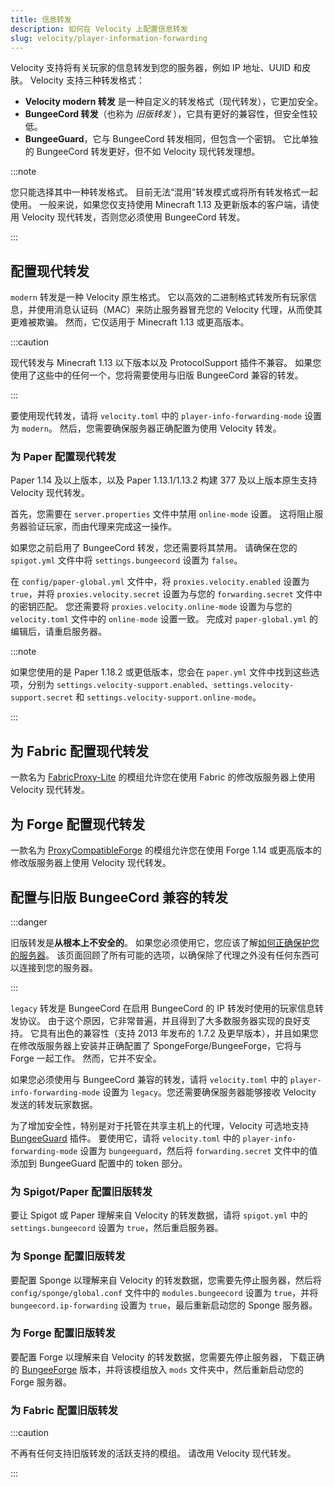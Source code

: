 ```yaml
---
title: 信息转发
description: 如何在 Velocity 上配置信息转发
slug: velocity/player-information-forwarding
---
```


Velocity 支持将有关玩家的信息转发到您的服务器，例如 IP 地址、UUID 和皮肤。
Velocity 支持三种转发格式：

- **Velocity modern 转发** 是一种自定义的转发格式（现代转发），它更加安全。
- **BungeeCord 转发**（也称为 _旧版转发_ ），它具有更好的兼容性，但安全性较低。
- **BungeeGuard**，它与 BungeeCord 转发相同，但包含一个密钥。
  它比单独的 BungeeCord 转发更好，但不如 Velocity 现代转发理想。

:::note

您只能选择其中一种转发格式。
目前无法“混用”转发模式或将所有转发格式一起使用。
一般来说，如果您仅支持使用 Minecraft 1.13 及更新版本的客户端，请使用 Velocity 现代转发，否则您必须使用 BungeeCord 转发。

:::

## 配置现代转发

`modern` 转发是一种 Velocity 原生格式。
它以高效的二进制格式转发所有玩家信息，并使用消息认证码（MAC）来防止服务器冒充您的 Velocity 代理，从而使其更难被欺骗。
然而，它仅适用于 Minecraft 1.13 或更高版本。

:::caution

现代转发与 Minecraft 1.13 以下版本以及 ProtocolSupport 插件不兼容。
如果您使用了这些中的任何一个，您将需要使用与旧版 BungeeCord 兼容的转发。

:::

要使用现代转发，请将 `velocity.toml` 中的 `player-info-forwarding-mode` 设置为 `modern`。
然后，您需要确保服务器正确配置为使用 Velocity 转发。

### 为 Paper 配置现代转发

Paper 1.14 及以上版本，以及 Paper 1.13.1/1.13.2 构建 377 及以上版本原生支持 Velocity 现代转发。

首先，您需要在 `server.properties` 文件中禁用 `online-mode` 设置。
这将阻止服务器验证玩家，而由代理来完成这一操作。

如果您之前启用了 BungeeCord 转发，您还需要将其禁用。
请确保在您的 `spigot.yml` 文件中将 `settings.bungeecord` 设置为 `false`。

在 `config/paper-global.yml` 文件中，将 `proxies.velocity.enabled` 设置为 `true`，并将 `proxies.velocity.secret` 设置为与您的 `forwarding.secret` 文件中的密钥匹配。
您还需要将 `proxies.velocity.online-mode` 设置为与您的 `velocity.toml` 文件中的 `online-mode` 设置一致。
完成对 `paper-global.yml` 的编辑后，请重启服务器。

:::note

如果您使用的是 Paper 1.18.2 或更低版本，您会在 `paper.yml` 文件中找到这些选项，分别为
`settings.velocity-support.enabled`、`settings.velocity-support.secret` 和 `settings.velocity-support.online-mode`。

:::

## 为 Fabric 配置现代转发

一款名为 [FabricProxy-Lite](https://modrinth.com/mod/fabricproxy-lite) 的模组允许您在使用 Fabric 的修改版服务器上使用 Velocity 现代转发。

## 为 Forge 配置现代转发

一款名为 [ProxyCompatibleForge](https://modrinth.com/mod/proxy-compatible-forge) 的模组允许您在使用 Forge 1.14 或更高版本的修改版服务器上使用 Velocity 现代转发。

## 配置与旧版 BungeeCord 兼容的转发

:::danger

旧版转发是**从根本上不安全的**。
如果您必须使用它，您应该了解[如何正确保护您的服务器](/velocity/security)。
该页面回顾了所有可能的选项，以确保除了代理之外没有任何东西可以连接到您的服务器。

:::

`legacy` 转发是 BungeeCord 在启用 BungeeCord 的 IP 转发时使用的玩家信息转发协议。
由于这个原因，它非常普遍，并且得到了大多数服务器实现的良好支持。
它具有出色的兼容性（支持 2013 年发布的 1.7.2 及更早版本），并且如果您在修改版服务器上安装并正确配置了 SpongeForge/BungeeForge，它将与 Forge 一起工作。
然而，它并不安全。

如果您必须使用与 BungeeCord 兼容的转发，请将 `velocity.toml` 中的 `player-info-forwarding-mode` 设置为 `legacy`。您还需要确保服务器能够接收 Velocity 发送的转发玩家数据。

为了增加安全性，特别是对于托管在共享主机上的代理，Velocity 可选地支持 [BungeeGuard](https://www.spigotmc.org/resources/bungeeguard.79601/) 插件。
要使用它，请将 `velocity.toml` 中的 `player-info-forwarding-mode` 设置为 `bungeeguard`，然后将 `forwarding.secret` 文件中的值添加到 BungeeGuard 配置中的 token 部分。

### 为 Spigot/Paper 配置旧版转发

要让 Spigot 或 Paper 理解来自 Velocity 的转发数据，请将 `spigot.yml` 中的 `settings.bungeecord` 设置为 `true`，然后重启服务器。

### 为 Sponge 配置旧版转发

要配置 Sponge 以理解来自 Velocity 的转发数据，您需要先停止服务器，然后将 `config/sponge/global.conf` 文件中的 `modules.bungeecord`
设置为 `true`，并将 `bungeecord.ip-forwarding` 设置为 `true`，最后重新启动您的 Sponge 服务器。

### 为 Forge 配置旧版转发

要配置 Forge 以理解来自 Velocity 的转发数据，您需要先停止服务器，
下载正确的 [BungeeForge](https://github.com/caunt/BungeeForge/releases) 版本，并将该模组放入 `mods` 文件夹中，然后重新启动您的 Forge 服务器。

### 为 Fabric 配置旧版转发

:::caution

不再有任何支持旧版转发的活跃支持的模组。
请改用 Velocity 现代转发。

:::
